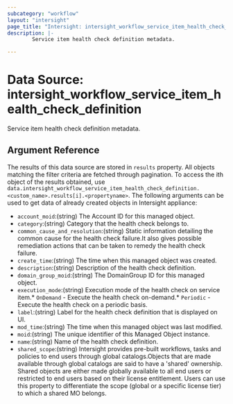 ```yaml
---
subcategory: "workflow"
layout: "intersight"
page_title: "Intersight: intersight_workflow_service_item_health_check_definition"
description: |-
        Service item health check definition metadata.

---
```


# Data Source: intersight_workflow_service_item_health_check_definition
Service item health check definition metadata.
## Argument Reference
The results of this data source are stored in `results` property.
All objects matching the filter criteria are fetched through pagination.
To access the ith object of the results obtained, use `data.intersight_workflow_service_item_health_check_definition.<custom_name>.results[i].<propertyname>`.
The following arguments can be used to get data of already created objects in Intersight appliance:
* `account_moid`:(string) The Account ID for this managed object. 
* `category`:(string) Category that the health check belongs to. 
* `common_cause_and_resolution`:(string) Static information detailing the common cause for the health check failure.It also gives possible remediation actions that can be taken to remedy the health check failure. 
* `create_time`:(string) The time when this managed object was created. 
* `description`:(string) Description of the health check definition. 
* `domain_group_moid`:(string) The DomainGroup ID for this managed object. 
* `execution_mode`:(string) Execution mode of the health check on service item.* `OnDemand` - Execute the health check on-demand.* `Periodic` - Execute the health check on a periodic basis. 
* `label`:(string) Label for the health check definition that is displayed on UI. 
* `mod_time`:(string) The time when this managed object was last modified. 
* `moid`:(string) The unique identifier of this Managed Object instance. 
* `name`:(string) Name of the health check definition. 
* `shared_scope`:(string) Intersight provides pre-built workflows, tasks and policies to end users through global catalogs.Objects that are made available through global catalogs are said to have a 'shared' ownership. Shared objects are either made globally available to all end users or restricted to end users based on their license entitlement. Users can use this property to differentiate the scope (global or a specific license tier) to which a shared MO belongs. 
 
